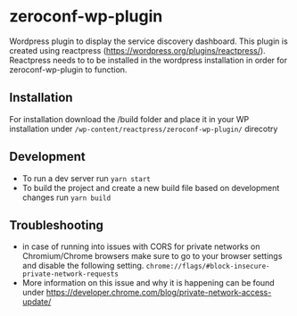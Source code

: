 # zeroconf-wp-plugin

Wordpress plugin to display the service discovery dashboard. This plugin is created using reactpress (https://wordpress.org/plugins/reactpress/). Reactpress needs to to be installed in the wordpress installation in order for zeroconf-wp-plugin to function.

## Installation

For installation download the /build folder and place it in your WP installation under `/wp-content/reactpress/zeroconf-wp-plugin/` direcotry

## Development
- To run a dev server run `yarn start`
- To build the project and create a new build file based on development changes run `yarn build`

## Troubleshooting
- in case of running into issues with CORS for private networks on Chromium/Chrome browsers make sure to go to your browser settings and disable the following setting. `chrome://flags/#block-insecure-private-network-requests` 
- More information on this issue and why it is happening can be found under https://developer.chrome.com/blog/private-network-access-update/